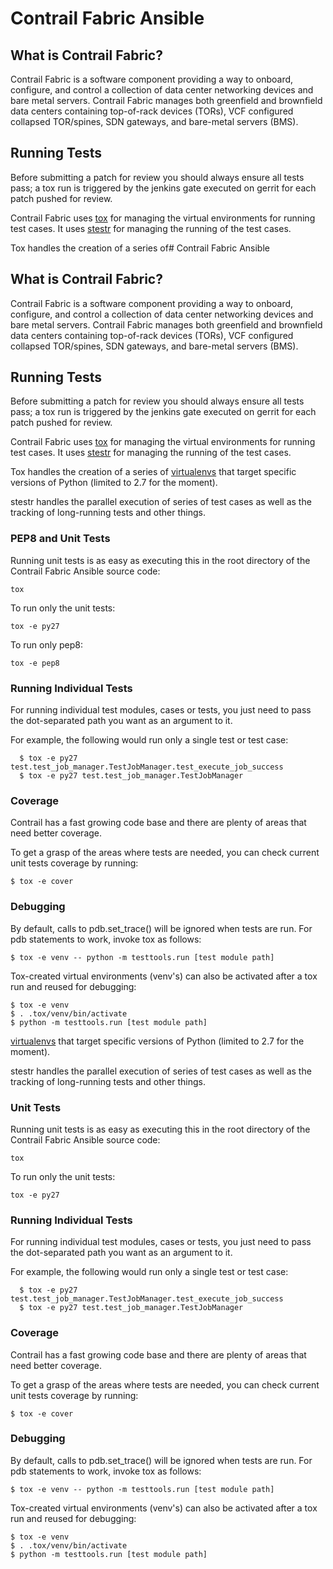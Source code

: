 # Contrail Fabric Ansible

## What is Contrail Fabric?

Contrail Fabric is a software component providing a way to onboard, configure,
and control a collection of data center networking devices and bare metal
servers. Contrail Fabric manages both greenfield and brownfield data centers
containing top-of-rack devices (TORs), VCF configured collapsed TOR/spines,
SDN gateways, and bare-metal servers (BMS).

## Running Tests

Before submitting a patch for review you should always ensure all tests pass; a
tox run is triggered by the jenkins gate executed on gerrit for each patch
pushed for review.

Contrail Fabric uses [tox](http://tox.readthedocs.org/en/latest/) 
for managing the virtual environments for running test cases. It uses
[stestr](https://stestr.readthedocs.io/en/latest/index.html) for managing the
running of the test cases.

Tox handles the creation of a series of# Contrail Fabric Ansible

## What is Contrail Fabric?

Contrail Fabric is a software component providing a way to onboard, configure,
and control a collection of data center networking devices and bare metal
servers. Contrail Fabric manages both greenfield and brownfield data centers
containing top-of-rack devices (TORs), VCF configured collapsed TOR/spines,
SDN gateways, and bare-metal servers (BMS).

## Running Tests

Before submitting a patch for review you should always ensure all tests pass; a
tox run is triggered by the jenkins gate executed on gerrit for each patch
pushed for review.

Contrail Fabric uses [tox](http://tox.readthedocs.org/en/latest/) 
for managing the virtual environments for running test cases. It uses
[stestr](https://stestr.readthedocs.io/en/latest/index.html) for managing the
running of the test cases.

Tox handles the creation of a series of
[virtualenvs](https://pypi.python.org/pypi/virtualenv) that target specific
versions of Python (limited to 2.7 for the moment).

stestr handles the parallel execution of series of test cases as well as
the tracking of long-running tests and other things.

### PEP8 and Unit Tests

Running unit tests is as easy as executing this in the root directory
of the Contrail Fabric Ansible source code:

    tox

To run only the unit tests:

    tox -e py27

To run only pep8:

    tox -e pep8

### Running Individual Tests

For running individual test modules, cases or tests, you just need to pass
the dot-separated path you want as an argument to it.

For example, the following would run only a single test or test case:

      $ tox -e py27 test.test_job_manager.TestJobManager.test_execute_job_success
      $ tox -e py27 test.test_job_manager.TestJobManager

### Coverage

Contrail has a fast growing code base and there are plenty of areas that need
better coverage.

To get a grasp of the areas where tests are needed, you can check current unit
tests coverage by running:

    $ tox -e cover

### Debugging

By default, calls to pdb.set_trace() will be ignored when tests are run. For
pdb statements to work, invoke tox as follows:

    $ tox -e venv -- python -m testtools.run [test module path]

Tox-created virtual environments (venv's) can also be activated after a tox run
and reused for debugging:

    $ tox -e venv
    $ . .tox/venv/bin/activate
    $ python -m testtools.run [test module path]

[virtualenvs](https://pypi.python.org/pypi/virtualenv) that target specific
versions of Python (limited to 2.7 for the moment).

stestr handles the parallel execution of series of test cases as well as
the tracking of long-running tests and other things.

### Unit Tests

Running unit tests is as easy as executing this in the root directory
of the Contrail Fabric Ansible source code:

    tox

To run only the unit tests:

    tox -e py27

### Running Individual Tests

For running individual test modules, cases or tests, you just need to pass
the dot-separated path you want as an argument to it.

For example, the following would run only a single test or test case:

      $ tox -e py27 test.test_job_manager.TestJobManager.test_execute_job_success
      $ tox -e py27 test.test_job_manager.TestJobManager

### Coverage

Contrail has a fast growing code base and there are plenty of areas that need
better coverage.

To get a grasp of the areas where tests are needed, you can check current unit
tests coverage by running:

    $ tox -e cover

### Debugging

By default, calls to pdb.set_trace() will be ignored when tests are run. For
pdb statements to work, invoke tox as follows:

    $ tox -e venv -- python -m testtools.run [test module path]

Tox-created virtual environments (venv's) can also be activated after a tox run
and reused for debugging:

    $ tox -e venv
    $ . .tox/venv/bin/activate
    $ python -m testtools.run [test module path]
